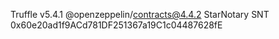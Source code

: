 Truffle v5.4.1
@openzeppelin/contracts@4.4.2
StarNotary
SNT
0x60e20ad1f9ACd781DF251367a19C1c04487628fE